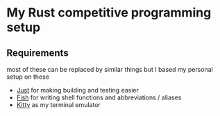 # My Rust competitive programming setup

## Requirements

most of these can be replaced by similar things but I based my personal setup on these

- [Just](https://github.com/casey/just) for making building and testing easier
- [Fish](https://fishshell.com/) for writing shell functions and abbreviations / aliases 
- [Kitty](https://sw.kovidgoyal.net/kitty/) as my terminal emulator
